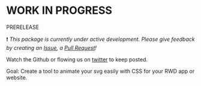 WORK IN PROGRESS
================

PRERELEASE

:exclamation:  *This package is currently under active development. Please give feedback by creating an  [Issue](https://github.com/thierryc/svg-animator/issues/new), a [Pull   Request](https://github.com/thierryc/svg-animator/compare)!*

Watch the Github or flowing us on [twitter](https://twitter.com/Autre_planete "Autre Planete on twitter") to keep posted.

Goal: Create a tool to animate your svg easily with CSS for your RWD app or website.
